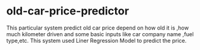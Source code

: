 # old-car-price-predictor
This particular system predict old car price depend on how old it is ,how much kilometer driven and some basic inputs like car company name ,fuel type,etc.
This system used Liner Regression Model to predict the price.
